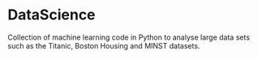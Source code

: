 # DataScience
Collection of machine learning code in Python to analyse large data sets such as the Titanic, Boston Housing and MINST datasets.
